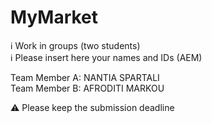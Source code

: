 # MyMarket

ℹ Work in groups (two students)  
ℹ Please insert here your names and IDs (AEM)  

Team Member A: NANTIA SPARTALI \
Team Member B: AFRODITI MARKOU 

⚠ Please keep the submission deadline

